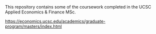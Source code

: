 This repository contains some of the coursework completed in the UCSC Applied Economics & Finance MSc.

https://economics.ucsc.edu/academics/graduate-program/masters/index.html

